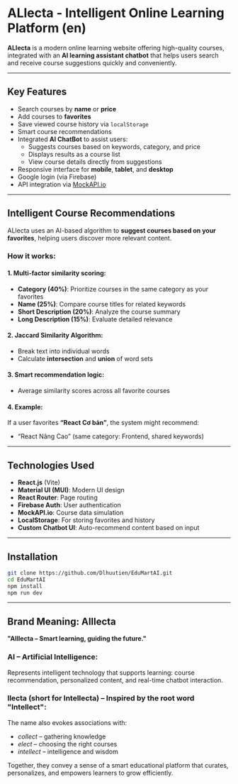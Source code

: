# ALlecta - Intelligent Online Learning Platform (en)

**ALlecta** is a modern online learning website offering high-quality courses, integrated with an **AI learning assistant chatbot** that helps users search and receive course suggestions quickly and conveniently.

---

## Key Features

- Search courses by **name** or **price**
- Add courses to **favorites**
- Save viewed course history via `localStorage`
- Smart course recommendations
- Integrated **AI ChatBot** to assist users:
  - Suggests courses based on keywords, category, and price
  - Displays results as a course list
  - View course details directly from suggestions
- Responsive interface for **mobile**, **tablet**, and **desktop**
- Google login (via Firebase)
- API integration via [MockAPI.io](https://mockapi.io/)

---

## Intelligent Course Recommendations

ALlecta uses an AI-based algorithm to **suggest courses based on your favorites**, helping users discover more relevant content.

### How it works:

#### 1. Multi-factor similarity scoring:

- **Category (40%)**: Prioritize courses in the same category as your favorites
- **Name (25%)**: Compare course titles for related keywords
- **Short Description (20%)**: Analyze the course summary
- **Long Description (15%)**: Evaluate detailed relevance

#### 2. Jaccard Similarity Algorithm:

- Break text into individual words
- Calculate **intersection** and **union** of word sets

#### 3. Smart recommendation logic:

- Average similarity scores across all favorite courses

#### 4. Example:

If a user favorites **“React Cơ bản”**, the system might recommend:

- “React Nâng Cao” (same category: Frontend, shared keywords)

---

## Technologies Used

* **React.js** (Vite)
* **Material UI (MUI)**: Modern UI design
* **React Router**: Page routing
* **Firebase Auth**: User authentication
* **MockAPI.io**: Course data simulation
* **LocalStorage**: For storing favorites and history
* **Custom Chatbot UI**: Auto-recommend content based on input

---

## Installation

```bash
git clone https://github.com/Dlhuutien/EduMartAI.git
cd EduMartAI
npm install
npm run dev
```

---

## Brand Meaning: AIllecta

**"AIllecta – Smart learning, guiding the future."**

### AI – Artificial Intelligence:
Represents intelligent technology that supports learning: course recommendation, personalized content, and real-time chatbot interaction.

### llecta (short for Intellecta) – Inspired by the root word "Intellect":
The name also evokes associations with:
- *collect* – gathering knowledge
- *elect* – choosing the right courses
- *intellect* – intelligence and wisdom

Together, they convey a sense of a smart educational platform that curates, personalizes, and empowers learners to grow efficiently.

